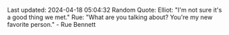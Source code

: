 Last updated: 2024-04-18 05:04:32
Random Quote: Elliot: "I'm not sure it's a good thing we met."
Rue: "What are you talking about? You're my new favorite person." - Rue Bennett